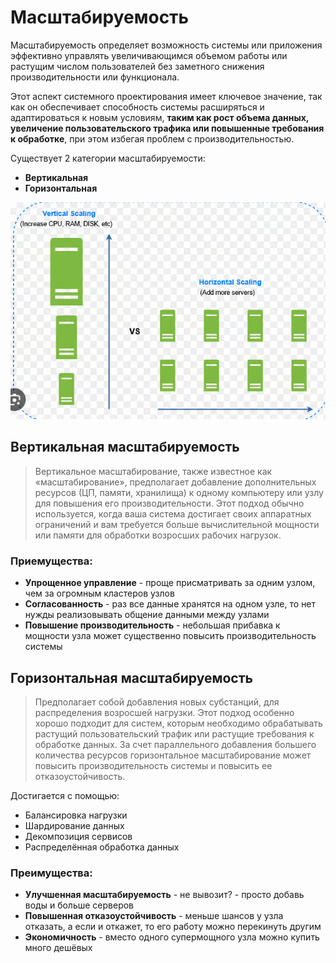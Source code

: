 # Масштабируемость

Масштабируемость определяет возможность системы или приложения эффективно управлять увеличивающимся объемом работы или растущим числом пользователей без заметного снижения производительности или функционала.

Этот аспект системного проектирования имеет ключевое значение, так как он обеспечивает способность системы расширяться и адаптироваться к новым условиям, **таким как рост объема данных, увеличение пользовательского трафика или повышенные требования к обработке**, при этом избегая проблем с производительностью.

Существует 2 категории масштабируемости:

- **Вертикальная**
- **Горизонтальная**

![Untitled](image-storage/Untitled%203.png)

## Вертикальная масштабируемость

> Вертикальное масштабирование, также известное как «масштабирование», предполагает добавление дополнительных ресурсов (ЦП, памяти, хранилища) к одному компьютеру или узлу для повышения его производительности. Этот подход обычно используется, когда ваша система достигает своих аппаратных ограничений и вам требуется больше вычислительной мощности или памяти для обработки возросших рабочих нагрузок.
> 

### Приемущества:

- **Упрощенное управление** - проще присматривать за одним узлом, чем за огромным кластеров узлов
- **Согласованность** - раз все данные хранятся на одном узле, то нет нужды реализовывать общение данными между узлами
- **Повышение производительность** - небольшая прибавка к мощности узла может существенно повысить производительность системы

## Горизонтальная масштабируемость

> Предполагает собой добавления новых субстанций, для распределения возросшей нагрузки. Этот подход особенно хорошо подходит для систем, которым необходимо обрабатывать растущий пользовательский трафик или растущие требования к обработке данных. За счет параллельного добавления большего количества ресурсов горизонтальное масштабирование может повысить производительность системы и повысить ее отказоустойчивость.
> 

Достигается с помощью:
- Балансировка нагрузки
- Шардирование данных
- Декомпозиция сервисов
- Распределённая обработка данных

### Преимущества:

- **Улучшенная масштабируемость** - не вывозит? - просто добавь воды и больше серверов
- **Повышенная отказоустойчивость** - меньше шансов у узла отказать, а если и откажет, то его работу можно перекинуть другим
- **Экономичность** - вместо одного супермощного узла можно купить много дешёвых